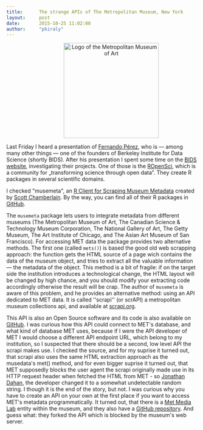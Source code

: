 ```yaml
---
title:      The strange APIs of The Metropolitan Museum, New York
layout:     post
date:       2015-10-25 11:02:00
author:     "pkiraly"
---
```


<img src="https://lh3.googleusercontent.com/-YADBvaC2hUQ/AAAAAAAAAAI/AAAAAAAAAEg/_fr6798_2Uo/photo.jpg" align="center" alt="Logo of the Metropolitan Museum of Art" width="250" height="250" style="width: 250px; height: 250px; text-align: center; margin-left: 30%; margin-right: 30%"/>

Last Friday I heard a presentation of [Fernando Pérez](http://fperez.org/ "Fernando Pérez"), who is — among 
many other things — one of the founders of Berkeley Institute for Data Science (shortly BIDS). 
After his presentation I spent some time on the 
[BIDS website](http://bids.berkeley.edu/ "BIDS website"), investigating their projects. One of those is the 
[ROpenSci](https://ropensci.org/ "ROpenSci"), which is a community for „transforming science through open data”. 
They create R packages in several scientific domains.

<!-- more -->

I checked "musemeta", an [R Client for Scraping Museum Metadata](https://github.com/ropensci/musemeta "R Client 
for Scraping Museum Metadata") created by [Scott Chamberlain](http://scottchamberlain.info/ "Scott Chamberlain"). 
By the way, you can find all of their R packages in [GitHub](https://github.com/ropensci).

The `musemeta` package lets users to integrate metadata from different museums (The Metropolitan Museum of Art, 
The Canadian Science & Technology Museum Corporation, The National Gallery of Art, The Getty Museum, The Art 
Institute of Chicago, and The Asian Art Museum of San Francisco). For accessing MET data the package provides two 
alternative methods. The first one (called `mets()`) is based the good old web scrapping approach: the function 
gets the HTML source of a page wich contains the data of the museum object, and tries to extract all the 
valuable information — the metadata of the object. This method is a bit of fragile: if on the target side 
the institution introduces a technological change, the HTML layout will be changed by high chance, and 
you should modify your extracting code accordingly otherwise the result will be crap. The author of `musemeta` 
is aware of this problem, and he provides an alternative method: using an API dedicated to MET data. It is 
called ''scrapi'' (or scrAPI) a metropolitan museum collections api, and available at
[scrapi.org](http://scrapi.org/ "scrapi.org").

This API is also an Open Source software and its code is also available on 
[GitHub](https://github.com/jedahan/collections-api). I was curious how this API could connect to MET's database, 
and what kind of database MET uses, because if I were the API developer of MET I would choose a different API 
endpoint URL, which belong to my institution, so I suspected that there should be a second, low level API the 
scrapi makes use. I checked the source, and for my suprise it turned out, that scrapi also uses the same 
HTML extraction approach as the musedata's met() method, and for even bigger suprise it turned out, that MET 
supposedly blocks the user agent the scrapi originally made use in its HTTP request header when fetched the 
HTML from MET - so [Jonathan Dahan](http://jedahan.com "Jonathan Dahan"), the developer changed it to a 
somewhat undetectable random string. I though it is the end of the story, but not. 
I was curious why you have to create an API on 
your own at the first place if you want to access MET's metadata programmatically. It turned out, that there 
is a [Met Media Lab](http://www.metmuseum.org/about-the-museum/museum-departments/office-of-the-director/digital-media-department/medialab) 
entity within the museum, and they also have a [GitHub repository](https://github.com/metmuseum-medialab). 
And guess what: they forked the API which is blocked by the museum's web server.
